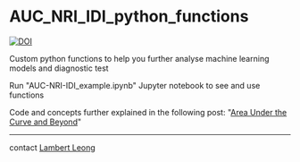 # AUC_NRI_IDI_python_functions
[![DOI](https://zenodo.org/badge/DOI/10.5281/zenodo.4741253.svg)](https://doi.org/10.5281/zenodo.4741253)

Custom python functions to help you further analyse machine learning models and diagnostic test

Run "AUC-NRI-IDI_example.ipynb" Jupyter notebook to see and use functions

Code and concepts further explained in the following post: "[Area Under the Curve and Beyond](https://www.lambertleong.com/thoughts/AUC-IDI-NRI)"

---
contact [Lambert Leong](https://www.lambertleong.com)
